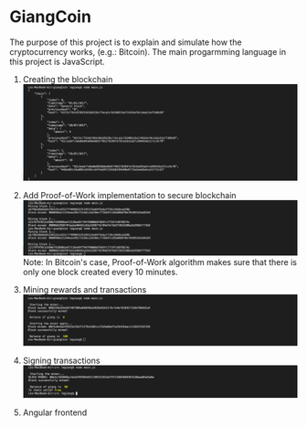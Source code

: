 # GiangCoin
The purpose of this project is to explain and simulate how the cryptocurrency works, (e.g.: Bitcoin). The main progarmming language in this project is JavaScript.


1. Creating the blockchain
![Screenshot 1](https://github.com/Midnightlight/GiangCoin/raw/master/Screenshot-1.png)

2. Add Proof-of-Work implementation to secure blockchain
![Screenshot 2](https://github.com/Midnightlight/GiangCoin/raw/master/Screenshot-2.png)
Note: In Bitcoin's case, Proof-of-Work algorithm makes sure that there is only one block created every 10 minutes.

3. Mining rewards and transactions
![Screenshot 3](https://github.com/Midnightlight/GiangCoin/raw/master/Screenshot-3.png)

4. Signing transactions
![Screenshot 4](https://github.com/Midnightlight/GiangCoin/raw/master/Screenshot-4.png)

6. Angular frontend
